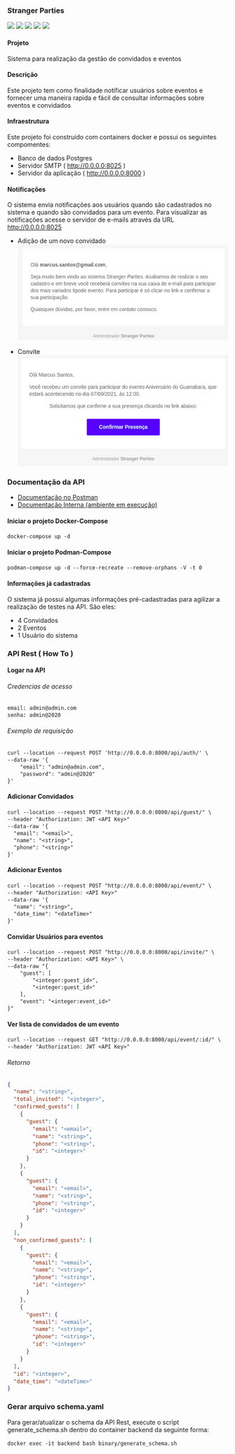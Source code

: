 ### Stranger Parties
![](https://img.shields.io/badge/Django-3.2.4-darklime)
![](https://img.shields.io/badge/DjangoRestFramework-3.12.4-silver)
![](https://img.shields.io/badge/Python-3.9-cyan)
![](https://img.shields.io/badge/Postgres-12-blue)
![](https://img.shields.io/badge/Docker-Podman-blue)

#### Projeto
Sistema para realização da gestão de convidados e eventos

#### Descrição
Este projeto tem como finalidade notificar usuários sobre eventos e fornecer
uma maneira rapida e fácil de consultar informações sobre eventos e convidados

#### Infraestrutura
Este projeto foi construído com containers docker e possui os seguintes compomentes:

- Banco de dados Postgres
- Servidor SMTP ( http://0.0.0.0:8025 )
- Servidor da aplicação ( http://0.0.0.0:8000 )

#### Notificações
O sistema envia notificações aos usuários quando são cadastrados no sistema e quando
são convidados para um evento. Para visualizar as notificações acesse o servidor de e-mails
através da URL http://0.0.0.0:8025

- Adição de um novo convidado<br>
  ![img.png](new_guest.png)


- Convite<br>
  ![img.png](invite.png)

### Documentação da API
- [Documentação no Postman](https://documenter.postman.com/preview/1606400-f79aa54a-87ca-45b7-8a71-a378d473545d?environment=&versionTag=latest&apiName=CURRENT&version=latest&documentationLayout=classic-double-column&right-sidebar=303030&top-bar=FFFFFF&highlight=EF5B25)
- [Documentação Interna (ambiente em execução)](http://0.0.0.0:8000)

#### Iniciar o projeto Docker-Compose
```shell
docker-compose up -d
```

#### Iniciar o projeto Podman-Compose
```shell
podman-compose up -d --force-recreate --remove-orphans -V -t 0
```

#### Informações já cadastradas

O sistema já possui algumas informações pré-cadastradas para agilizar
a realização de testes na API. São eles:

- 4 Convidados
- 2 Eventos
- 1 Usuário do sistema

### API Rest ( How To )

#### Logar na API

###### Credencias de acesso
```shell
email: admin@admin.com
senha: admin@2020
```
###### Exemplo de requisição
```shell
curl --location --request POST 'http://0.0.0.0:8000/api/auth/' \
--data-raw '{
    "email": "admin@admin.com",
    "password": "admin@2020"
}'
```

#### Adicionar Convidados
```shell
curl --location --request POST "http://0.0.0.0:8000/api/guest/" \
--header "Authorization: JWT <API Key>"
--data-raw '{
  "email": "<email>",
  "name": "<string>",
  "phone": "<string>"
}'
```
#### Adicionar Eventos
```shell
curl --location --request POST "http://0.0.0.0:8000/api/event/" \
--header "Authorization: <API Key>"
--data-raw '{
  "name": "<string>",
  "date_time": "<dateTime>"
}'
```
#### Convidar Usuários para eventos
```shell
curl --location --request POST "http://0.0.0.0:8000/api/invite/" \
--header "Authorization: <API Key>" \
--data-raw "{
    "guest": [
        "<integer:guest_id>",
        "<integer:guest_id>"
    ],
    "event": "<integer:event_id>"
}"
```
#### Ver lista de convidados de um evento
```shell
curl --location --request GET "http://0.0.0.0:8000/api/event/:id/" \
--header "Authorization: JWT <API Key>"
```
###### Retorno
```json
{
  "name": "<string>",
  "total_invited": "<integer>",
  "confirmed_guests": [
    {
      "guest": {
        "email": "<email>",
        "name": "<string>",
        "phone": "<string>",
        "id": "<integer>"
      }
    },
    {
      "guest": {
        "email": "<email>",
        "name": "<string>",
        "phone": "<string>",
        "id": "<integer>"
      }
    }
  ],
  "non_confirmed_guests": [
    {
      "guest": {
        "email": "<email>",
        "name": "<string>",
        "phone": "<string>",
        "id": "<integer>"
      }
    },
    {
      "guest": {
        "email": "<email>",
        "name": "<string>",
        "phone": "<string>",
        "id": "<integer>"
      }
    }
  ],
  "id": "<integer>",
  "date_time": "<dateTime>"
}
```

### Gerar arquivo schema.yaml
Para gerar/atualizar o schema da API Rest, execute o script generate_schema.sh
dentro do container backend da seguinte forma:
```shell
docker exec -it backend bash binary/generate_schema.sh
```
